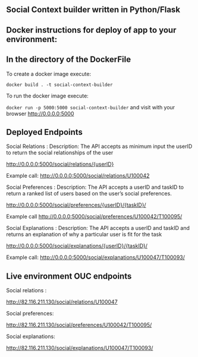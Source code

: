 ## Social Context builder written in Python/Flask


## Docker instructions for deploy of app to your environment:
In the directory of the DockerFile
---------------------------------------------
To create a docker image execute: 

`docker build . -t social-context-builder`

To run the docker image execute:

`docker run -p 5000:5000 social-context-builder` and visit with your browser http://0.0.0.0:5000
## Deployed Endpoints
Social Relations : 
Description: The API accepts as minimum input the userID to return the social relationships of the user

http://0.0.0.0:5000/social/relations/{userID}

Example call:
http://0.0.0.0:5000/social/relations/U100042

Social Preferences : 
Description: The API accepts a userID and taskID to return a ranked list of users based on the user’s social preferences.

http://0.0.0.0:5000/social/preferences/{userID}/{taskID}/

Example call 
http://0.0.0.0:5000/social/preferences/U100042/T100095/

Social Explanations : 
Description: The API accepts a userID and taskID and returns an explanation of why a particular user is fit for the task

http://0.0.0.0:5000/social/explanations/{userID}/{taskID}/

Example call: 
http://0.0.0.0:5000/social/explanations/U100047/T100093/

## Live environment OUC endpoints
Social relations : 

http://82.116.211.130/social/relations/U100047

Social preferences:

http://82.116.211.130/social/preferences/U100042/T100095/

Social explanations:

http://82.116.211.130/social/explanations/U100047/T100093/




